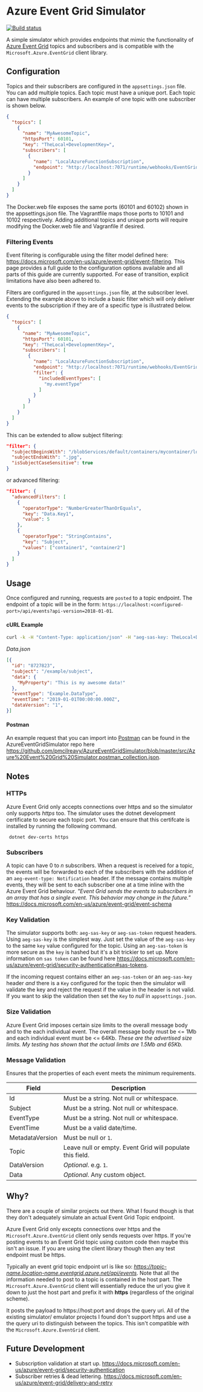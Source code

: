 
# Azure Event Grid Simulator

[![Build status](https://ci.appveyor.com/api/projects/status/7dhqhfg5lt73chsb?svg=true)](https://ci.appveyor.com/project/fallenidol/azureeventgridsimulator)

A simple simulator which provides endpoints that mimic the functionality of [Azure Event Grid](https://azure.microsoft.com/en-au/services/event-grid/) topics and subscribers and is compatible with the `Microsoft.Azure.EventGrid` client library. 

## Configuration
Topics and their subscribers are configured in the `appsettings.json` file.
You can add multiple topics. Each topic must have a unique port. Each topic can have multiple subscribers.
An example of one topic with one subscriber is shown below.

```json
{
  "topics": [
    {
      "name": "MyAwesomeTopic",
      "httpsPort": 60101,
      "key": "TheLocal+DevelopmentKey=",
      "subscribers": [
        {
          "name": "LocalAzureFunctionSubscription",
          "endpoint": "http://localhost:7071/runtime/webhooks/EventGrid?functionName=PersistEventToDb"
        }
      ]
    }
  ]
}
```
The Docker.web file exposes the same ports (60101 and 60102) shown in the appsettings.json file.  The Vagrantfile maps those ports to 10101 and 10102 respectively.  Adding additional topics and unique ports will require modifying the Docker.web file and Vagranfile if desired.

### Filtering Events
Event filtering is configurable using the filter model defined here: https://docs.microsoft.com/en-us/azure/event-grid/event-filtering. This page provides a full guide to the configuration options available and all parts of this guide are currently supported. For ease of transition, explicit limitations have also been adhered to.

Filters are configured in the `appsettings.json` file, at the subscriber level. Extending the example above to include a basic filter which will only deliver events to the subscription if they are of a specific type is illustrated below.
```json
{
  "topics": [
    {
      "name": "MyAwesomeTopic",
      "httpsPort": 60101,
      "key": "TheLocal+DevelopmentKey=",
      "subscribers": [
        {
          "name": "LocalAzureFunctionSubscription",
          "endpoint": "http://localhost:7071/runtime/webhooks/EventGrid?functionName=PersistEventToDb",
          "filter": {
            "includedEventTypes": [
              "my.eventType"
            ]
          }
        }
      ]
    }
  ]
}
```
This can be extended to allow subject filtering:
```json
"filter": {
  "subjectBeginsWith": "/blobServices/default/containers/mycontainer/log",
  "subjectEndsWith": ".jpg",
  "isSubjectCaseSensitive": true
}
```
or advanced filtering:
```json
"filter": {
  "advancedFilters": [
    {
      "operatorType": "NumberGreaterThanOrEquals",
      "key": "Data.Key1",
      "value": 5
    },
    {
      "operatorType": "StringContains",
      "key": "Subject",
      "values": ["container1", "container2"]
    }
  ]
}
```

## Usage

Once configured and running, requests are `posted` to a topic endpoint. The endpoint of a topic will be in the form: `https://localhost:<configured-port>/api/events?api-version=2018-01-01`.

#### cURL Example

```bash
curl -k -H "Content-Type: application/json" -H "aeg-sas-key: TheLocal+DevelopmentKey=" -X POST "https://localhost:60101/api/events?api-version=2018-01-01" -d @Data.json
```
_Data.json_
```json
[{
  "id": "8727823",
  "subject": "/example/subject",
  "data": {
  	"MyProperty": "This is my awesome data!"
  },
  "eventType": "Example.DataType",
  "eventTime": "2019-01-01T00:00:00.000Z",
  "dataVersion": "1",
}]
```

#### Postman

An example request that you can import into [Postman](https://www.getpostman.com/) can be found in the AzureEventGridSimulator repo here https://github.com/pmcilreavy/AzureEventGridSimulator/blob/master/src/Azure%20Event%20Grid%20Simulator.postman_collection.json.

## Notes

### HTTPs

Azure Event Grid only accepts connections over https and so the simulator only supports _https_ too. The simulator uses the dotnet development certificate to secure each topic port. You can ensure that this certifcate is installed by running the following command.

``` dotnet dev-certs https```

### Subscribers

A topic can have 0 to _n_ subscribers. When a request is received for a topic, the events will be forwarded to each of the subscribers with the addition of an `aeg-event-type: Notification` header. If the message contains multiple events, they will be sent to each subscriber one at a time inline with the Azure Event Grid behaviour. _"Event Grid sends the events to subscribers in an array that has a single event. This behavior may change in the future."_ https://docs.microsoft.com/en-us/azure/event-grid/event-schema

### Key Validation

The simulator supports both: `aeg-sas-key` or `aeg-sas-token` request headers. Using `aeg-sas-key` is the simplest way. Just set the value of the `aeg-sas-key` to the same `key` value configured for the topic. Using an `aeg-sas-token` is more secure as the `key` is hashed but it's a bit trickier to set up. More information on `sas token` can be found here https://docs.microsoft.com/en-us/azure/event-grid/security-authentication#sas-tokens.

If the incoming request contains either an `aeg-sas-token` or an `aeg-sas-key` header _and_ there is a `Key` configured for the topic then the simulator will validate the key and reject the request if the value in the header is not valid.
If you want to skip the validation then set the `Key` to _null_ in `appsettings.json`.

### Size Validation

Azure Event Grid imposes certain size limits to the overall message body and to the each individual event. The overall message body must be <= 1Mb and each individual event must be <= 64Kb. _These are the advertised size limits. My testing has shown that the actual limits are 1.5Mb and 65Kb._

### Message Validation

Ensures that the properties of each event meets the minimum requirements.

|Field|Description|
|-----|-----------|
|Id|Must be a string. Not null or whitespace.|
|Subject|Must be a string. Not null or whitespace.|
|EventType|Must be a string. Not null or whitespace.|
|EventTime|Must be a valid date/time.|
|MetadataVersion|Must be null or `1`.|
|Topic|Leave null or empty. Event Grid will populate this field.|
|DataVersion|_Optional_. e.g. `1`.|
|Data|_Optional_. Any custom object.|

## Why?

There are a couple of similar projects out there. What I found though is that they don't adequately simulate an actual Event Grid Topic endpoint.

Azure Event Grid only excepts connections over https and the `Microsoft.Azure.EventGrid` client only sends requests over https. If you're posting events to an Event Grid topic using custom code then maybe this isn't an issue. If you are using the client library though then any test endpoint must be https.

Typically an event grid topic endpoint url is like so: _https://topic-name.location-name.eventgrid.azure.net/api/events_. Note that all the information needed to post to a topic is contained in the host part. The `Microsoft.Azure.EventGrid` client will essentially reduce the url you give it down to just the host part and prefix it with **https** (regardless of the original scheme). 

It posts the payload to https://host:port and drops the query uri. All of the existing simulator/ emulator projects I found don't support https and use a the query uri to distinguish between the topics. This isn't compatible with the `Microsoft.Azure.EventGrid` client.

## Future Development

- Subscription validation at start up. https://docs.microsoft.com/en-us/azure/event-grid/security-authentication
- Subscriber retries & dead lettering. https://docs.microsoft.com/en-us/azure/event-grid/delivery-and-retry
